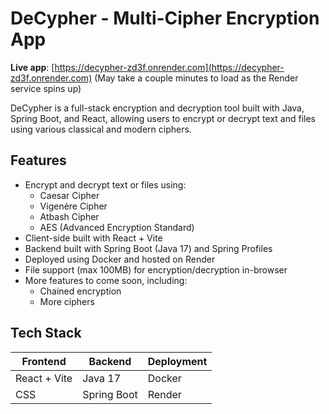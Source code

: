 # DeCypher - Multi-Cipher Encryption App
**Live app**: [https://decypher-zd3f.onrender.com](https://decypher-zd3f.onrender.com) (May take a couple minutes to load as the Render service spins up)

DeCypher is a full-stack encryption and decryption tool built with Java, Spring Boot, and React, allowing users to encrypt or decrypt text and files using various classical and modern ciphers.

## Features
- Encrypt and decrypt text or files using:
  - Caesar Cipher
  - Vigenère Cipher
  - Atbash Cipher
  - AES (Advanced Encryption Standard)
- Client-side built with React + Vite
- Backend built with Spring Boot (Java 17) and Spring Profiles
- Deployed using Docker and hosted on Render
- File support (max 100MB) for encryption/decryption in-browser
- More features to come soon, including:
  - Chained encryption
  - More ciphers

## Tech Stack
| Frontend       | Backend       | Deployment   |
|----------------|---------------|--------------|
| React + Vite   | Java 17       | Docker       |
| CSS            | Spring Boot   | Render       |
